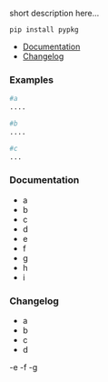 short description here...

`pip install pypkg`

- [Documentation](#Documentation)
- [Changelog](#Changelog)

### Examples
```python
#a
....

#b
....

#c
...
```

### Documentation
- a
- b
- c
- d
- e
- f
- g
- h
- i

### Changelog
- a
- b
- c
- d

-e
-f
-g
